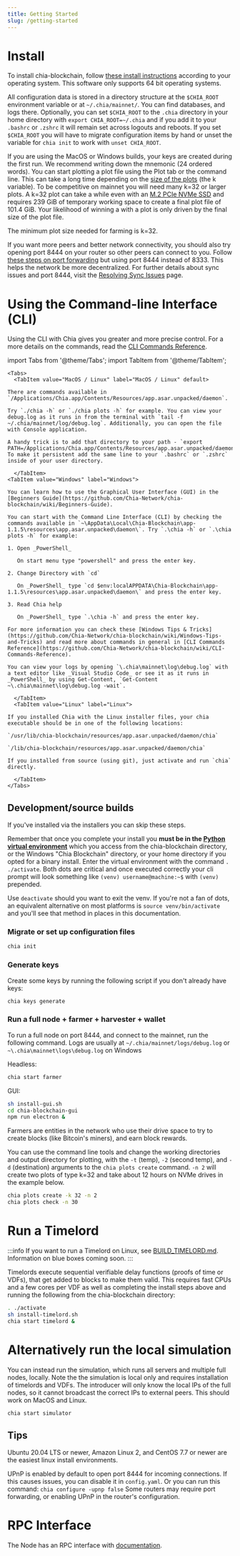 ```yaml
---
title: Getting Started
slug: /getting-started
---
```


# Install

To install chia-blockchain, follow [these install instructions](/docs/chia-installation-guide) according to your operating system. This software only supports 64 bit operating systems.

All configuration data is stored in a directory structure at the `$CHIA_ROOT` environment variable or at `~/.chia/mainnet/`. You can find databases, and logs there. Optionally, you can set `$CHIA_ROOT` to the `.chia` directory in your home directory with `export CHIA_ROOT=~/.chia` and if you add it to your `.bashrc` or `.zshrc` it will remain set across logouts and reboots. If you set `$CHIA_ROOT` you will have to migrate configuration items by hand or unset the variable for `chia init` to work with `unset CHIA_ROOT`.

If you are using the MacOS or Windows builds, your keys are created during the first run. We recommend writing down the mnemonic (24 ordered words). You can start plotting a plot file using the Plot tab or the command line. This can take a long time depending on the [size of the plots](https://github.com/Chia-Network/chia-blockchain/wiki/k-sizes)
(the k variable). To be competitive on mainnet you will need many k=32 or larger plots. A k=32 plot can take a while even with an [M.2 PCIe NVMe SSD](https://en.wikipedia.org/wiki/M.2) and requires 239 GiB of temporary working space to create a final plot file of 101.4 GiB. Your likelihood of winning a with a plot is only driven by the final size of the plot file.

The minimum plot size needed for farming is k=32.

If you want more peers and better network connectivity, you should also try opening port 8444 on your router so other peers can connect to you. Follow [these steps on port forwarding](https://bitcoin.org/en/full-node#port-forwarding) but using port 8444 instead of 8333. This helps the network be more decentralized. For further details about sync issues and port 8444, visit the [Resolving Sync Issues](https://github.com/Chia-Network/chia-blockchain/wiki/Resolving-Sync-Issues---Port-8444) page.

# Using the Command-line Interface (CLI)

Using the CLI with Chia gives you greater and more precise control. For a more details on the commands, read the [CLI Commands Reference](https://github.com/Chia-Network/chia-blockchain/wiki/CLI-Commands-Reference).

import Tabs from '@theme/Tabs';
import TabItem from '@theme/TabItem';

```mdx-code-block
<Tabs>
  <TabItem value="MacOS / Linux" label="MacOS / Linux" default>

There are commands available in `/Applications/Chia.app/Contents/Resources/app.asar.unpacked/daemon`.

Try `./chia -h` or `./chia plots -h` for example. You can view your debug.log as it runs in from the terminal with `tail -f ~/.chia/mainnet/log/debug.log`. Additionally, you can open the file with Console application.

A handy trick is to add that directory to your path - `export PATH=/Applications/Chia.app/Contents/Resources/app.asar.unpacked/daemon:$PATH`. To make it persistent add the same line to your `.bashrc` or `.zshrc` inside of your user directory.

  </TabItem>
<TabItem value="Windows" label="Windows">

You can learn how to use the Graphical User Interface (GUI) in the [Beginners Guide](https://github.com/Chia-Network/chia-blockchain/wiki/Beginners-Guide).

You can start with the Command Line Interface (CLI) by checking the commands available in `~\AppData\Local\Chia-Blockchain\app-1.1.5\resources\app.asar.unpacked\daemon\`. Try `.\chia -h` or `.\chia plots -h` for example:

1. Open _PowerShell_

   On start menu type "powershell" and press the enter key.

2. Change Directory with `cd`

   On _PowerShell_ type `cd $env:localAPPDATA\Chia-Blockchain\app-1.1.5\resources\app.asar.unpacked\daemon\` and press the enter key.

3. Read Chia help

   On _PowerShell_ type `.\chia -h` and press the enter key.

For more information you can check these [Windows Tips & Tricks](https://github.com/Chia-Network/chia-blockchain/wiki/Windows-Tips-and-Tricks) and read more about commands in general in [CLI Commands Reference](https://github.com/Chia-Network/chia-blockchain/wiki/CLI-Commands-Reference).

You can view your logs by opening `\.chia\mainnet\log\debug.log` with a text editor like _Visual Studio Code_ or see it as it runs in _PowerShell_ by using Get-Content, `Get-Content ~\.chia\mainnet\log\debug.log -wait`.

  </TabItem>
  <TabItem value="Linux" label="Linux">

If you installed Chia with the Linux installer files, your chia executable should be in one of the following locations:

`/usr/lib/chia-blockchain/resources/app.asar.unpacked/daemon/chia`

`/lib/chia-blockchain/resources/app.asar.unpacked/daemon/chia`

If you installed from source (using git), just activate and run `chia` directly.

  </TabItem>
</Tabs>
```

## Development/source builds

If you've installed via the installers you can skip these steps.

Remember that once you complete your install you **must be in the [Python virtual environment](https://docs.python-guide.org/dev/virtualenvs/)** which you access from the chia-blockchain directory, or the Windows "Chia Blockchain" directory, or your home directory if you opted for a binary install. Enter the virtual environment with the command `. ./activate`. Both dots are critical and once executed correctly your cli prompt will look something like `(venv) username@machine:~$` with `(venv)` prepended.

Use `deactivate` should you want to exit the venv. If you're not a fan of dots, an equivalent alternative on most platforms is `source venv/bin/activate` and you'll see that method in places in this documentation.

### Migrate or set up configuration files

```bash
chia init
```

### Generate keys

Create some keys by running the following script if you don't already have keys:

```bash
chia keys generate
```

### Run a full node + farmer + harvester + wallet

To run a full node on port 8444, and connect to the mainnet, run the following command. Logs are usually at `~/.chia/mainnet/logs/debug.log` or `~\.chia\mainnet\logs\debug.log` on Windows

Headless:

```bash
chia start farmer
```

GUI:

```bash
sh install-gui.sh
cd chia-blockchain-gui
npm run electron &
```

Farmers are entities in the network who use their drive space to try to create
blocks (like Bitcoin's miners), and earn block rewards.

You can use the command line tools and change the working directories and output directory for plotting, with the `-t` (temp), `-2` (second temp), and `-d` (destination) arguments to the `chia plots create` command. `-n 2` will create two plots of type k=32 and take about 12 hours on NVMe drives in the example below.

```bash
chia plots create -k 32 -n 2
chia plots check -n 30
```

# Run a Timelord

:::info
If you want to run a Timelord on Linux, see [BUILD_TIMELORD.md](https://github.com/Chia-Network/chia-blockchain/blob/main/BUILD_TIMELORD.md). Information on blue boxes coming soon.
:::

Timelords execute sequential verifiable delay functions (proofs of time or VDFs), that get added to
blocks to make them valid. This requires fast CPUs and a few cores per VDF as well as completing the install steps above and running the following from the chia-blockchain directory:

```bash
. ./activate
sh install-timelord.sh
chia start timelord &
```

# Alternatively run the local simulation

You can instead run the simulation, which runs all servers and multiple full nodes, locally. Note the the simulation is local only and requires installation of timelords and VDFs. The introducer will only know the local IPs of the full nodes, so it cannot broadcast the correct IPs to external peers. This should work on MacOS and Linux.

```bash
chia start simulator
```

## Tips

Ubuntu 20.04 LTS or newer, Amazon Linux 2, and CentOS 7.7 or newer are the
easiest linux install environments.

UPnP is enabled by default to open port 8444 for incoming connections.
If this causes issues, you can disable it in `config.yaml`. Or you can run this command: `chia configure -upnp false`
Some routers may require port forwarding, or enabling UPnP
in the router's configuration.

# RPC Interface

The Node has an RPC interface with [documentation](https://github.com/Chia-Network/chia-blockchain/wiki/RPC-Interfaces).
